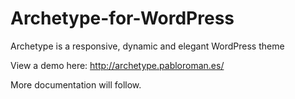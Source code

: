 Archetype-for-WordPress
=======================

Archetype is a responsive, dynamic and elegant WordPress theme

View a demo here: http://archetype.pabloroman.es/

More documentation will follow.
